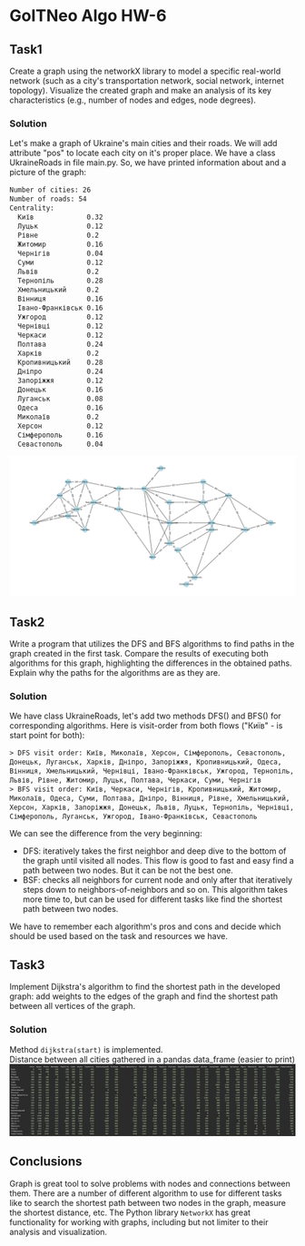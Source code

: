 # GoITNeo Algo HW-6

## Task1
Create a graph using the networkX library to model a specific real-world network (such as a city's transportation network, social network, internet topology).
Visualize the created graph and make an analysis of its key characteristics (e.g., number of nodes and edges, node degrees).

### Solution
Let's make a graph of Ukraine's main cities and their roads. We will add attribute "pos" to locate each city on it's proper place.
We have a class UkraineRoads in file main.py.
So, we have printed information about and a picture of the graph:
```
Number of cities: 26
Number of roads: 54
Centrality:
  Київ             0.32
  Луцьк            0.12
  Рівне            0.2
  Житомир          0.16
  Чернігів         0.04
  Суми             0.12
  Львів            0.2
  Тернопіль        0.28
  Хмельницький     0.2
  Вінниця          0.16
  Івано-Франківськ 0.16
  Ужгород          0.12
  Чернівці         0.12
  Черкаси          0.12
  Полтава          0.24
  Харків           0.2
  Кропивницький    0.28
  Дніпро           0.24
  Запоріжжя        0.12
  Донецьк          0.16
  Луганськ         0.08
  Одеса            0.16
  Миколаїв         0.2
  Херсон           0.12
  Сімферополь      0.16
  Севастополь      0.04
```
![Ukraine cities](data/UkraineGraph.png)

## Task2
Write a program that utilizes the DFS and BFS algorithms to find paths in the graph created in the first task.
Compare the results of executing both algorithms for this graph, highlighting the differences in the obtained paths. Explain why the paths for the algorithms are as they are.

### Solution
We have class UkraineRoads, let's add two methods DFS() and BFS() for corresponding algorithms.
Here is visit-order from both flows ("Київ" - is start point for both):
```
> DFS visit order: Київ, Миколаїв, Херсон, Сімферополь, Севастополь, Донецьк, Луганськ, Харків, Дніпро, Запоріжжя, Кропивницький, Одеса, Вінниця, Хмельницький, Чернівці, Івано-Франківськ, Ужгород, Тернопіль, Львів, Рівне, Житомир, Луцьк, Полтава, Черкаси, Суми, Чернігів
> BFS visit order: Київ, Черкаси, Чернігів, Кропивницький, Житомир, Миколаїв, Одеса, Суми, Полтава, Дніпро, Вінниця, Рівне, Хмельницький, Херсон, Харків, Запоріжжя, Донецьк, Львів, Луцьк, Тернопіль, Чернівці, Сімферополь, Луганськ, Ужгород, Івано-Франківськ, Севастополь
```
We can see the difference from the very beginning:
 - DFS: iteratively takes the first neighbor and deep dive to the bottom of the graph until visited all nodes. This flow is good to fast and easy find a path between two nodes. But it can be not the best one.
 - BSF: checks all neighbors for current node and only after that iteratively steps down to neighbors-of-neighbors and so on. This algorithm takes more time to, but can be used for different tasks like find the shortest path between two nodes.

We have to remember each algorithm's pros and cons and decide which should be used based on the task and resources we have.

## Task3
Implement Dijkstra's algorithm to find the shortest path in the developed graph: add weights to the edges of the graph and find the shortest path between all vertices of the graph.

### Solution
Method ```dijkstra(start)``` is implemented.\
Distance between all cities gathered in a pandas data_frame (easier to print)
![Ukraine cities](data/CitiesDistance.png)

## Conclusions
Graph is great tool to solve problems with nodes and connections between them. There are a number of different algorithm to use for different tasks like to search the shortest path between two nodes in the graph, measure the shortest distance, etc. The Python library ```NetworkX``` has great functionality for working with graphs, including but not limiter to their analysis and visualization.
